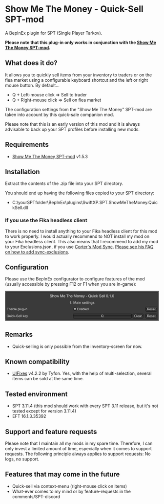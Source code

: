 # Show Me The Money - Quick-Sell SPT-mod

A BepInEx plugin for SPT (Single Player Tarkov).

**Please note that this plug-in only works in conjunction with the [Show Me The Money SPT-mod](https://github.com/swiftxp-hub/spt-show-me-the-money).**

## What does it do?

It allows you to quickly sell items from your inventory to traders or on the flea market using a configurable keyboard shortcut and the left or right mouse button. By default...

- Q + Left-mouse click => Sell to trader
- Q + Right-mouse click => Sell on flea market

The configuration settings from the "Show Me The Money" SPT-mod are taken into account by this quick-sale companion mod.

Please note that this is an early version of this mod and it is always advisable to back up your SPT profiles before installing new mods.

## Requirements

- [Show Me The Money SPT-mod](https://github.com/swiftxp-hub/spt-show-me-the-money) v1.5.3

## Installation

Extract the contents of the .zip file into your SPT directory. 

You should end up having the following files copied to your SPT directory:
- C:\yourSPTfolder\BepInEx\plugins\SwiftXP.SPT.ShowMeTheMoney.QuickSell.dll

### If you use the Fika headless client

There is no need to install anything to your Fika headless client for this mod to work properly. I would actually recommend to NOT install my mod on your Fika headless client. This also means that I recommend to add my mod to your Exclusions.json, if you use [Corter's Mod Sync](https://github.com/c-orter/ModSync). [Please see his FAQ on how to add sync-exclusions](https://github.com/c-orter/ModSync/wiki/Configuration#exclusions).

## Configuration

Please use the BepInEx configurator to configure features of the mod (usually accessible by pressing F12 or F1 when you are in-game):

![BepInEx Plugin Configuration](https://raw.githubusercontent.com/swiftxp-hub/spt-show-me-the-money-quick-sell/refs/heads/main/Assets/plugin-configuration.png)

## Remarks

- Quick-selling is only possible from the inventory-screen for now.

## Known compatibility

- [UIFixes](https://github.com/tyfon7/UIFixes) v4.2.2 by Tyfon. Yes, with the help of multi-selection, several items can be sold at the same time.

## Tested environment

- SPT 3.11.4 (this mod should work with every SPT 3.11 release, but it's not tested except for version 3.11.4)
- EFT 16.1.3.35392

## Support and feature requests

Please note that I maintain all my mods in my spare time. Therefore, I can only invest a limited amount of time, especially when it comes to support requests. The following principle always applies to support requests: No logs, no support.

## Features that may come in the future

- Quick-sell via context-menu (right-mouse click on items)
- What-ever comes to my mind or by feature-requests in the comments/SPT-discord